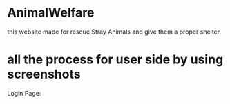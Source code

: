 # AnimalWelfare
this website made for rescue Stray Animals and give them a proper shelter.
# all the process for user side by using screenshots
Login Page:<br>


